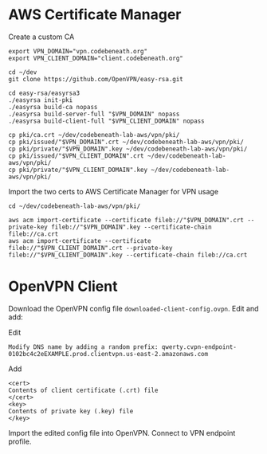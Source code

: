 # AWS Certificate Manager

Create a custom CA
```
export VPN_DOMAIN="vpn.codebeneath.org"
export VPN_CLIENT_DOMAIN="client.codebeneath.org"

cd ~/dev
git clone https://github.com/OpenVPN/easy-rsa.git

cd easy-rsa/easyrsa3
./easyrsa init-pki
./easyrsa build-ca nopass
./easyrsa build-server-full "$VPN_DOMAIN" nopass
./easyrsa build-client-full "$VPN_CLIENT_DOMAIN" nopass

cp pki/ca.crt ~/dev/codebeneath-lab-aws/vpn/pki/
cp pki/issued/"$VPN_DOMAIN".crt ~/dev/codebeneath-lab-aws/vpn/pki/
cp pki/private/"$VPN_DOMAIN".key ~/dev/codebeneath-lab-aws/vpn/pki/
cp pki/issued/"$VPN_CLIENT_DOMAIN".crt ~/dev/codebeneath-lab-aws/vpn/pki/
cp pki/private/"$VPN_CLIENT_DOMAIN".key ~/dev/codebeneath-lab-aws/vpn/pki/
```

Import the two certs to AWS Certificate Manager for VPN usage
```
cd ~/dev/codebeneath-lab-aws/vpn/pki/

aws acm import-certificate --certificate fileb://"$VPN_DOMAIN".crt --private-key fileb://"$VPN_DOMAIN".key --certificate-chain fileb://ca.crt
aws acm import-certificate --certificate fileb://"$VPN_CLIENT_DOMAIN".crt --private-key fileb://"$VPN_CLIENT_DOMAIN".key --certificate-chain fileb://ca.crt
```

# OpenVPN Client

Download the OpenVPN config file `downloaded-client-config.ovpn`. Edit and add:

Edit
```
Modify DNS name by adding a random prefix: qwerty.cvpn-endpoint-0102bc4c2eEXAMPLE.prod.clientvpn.us-east-2.amazonaws.com
```

Add
```
<cert>
Contents of client certificate (.crt) file
</cert>
<key>
Contents of private key (.key) file
</key>
```

Import the edited config file into OpenVPN. Connect to VPN endpoint profile.
